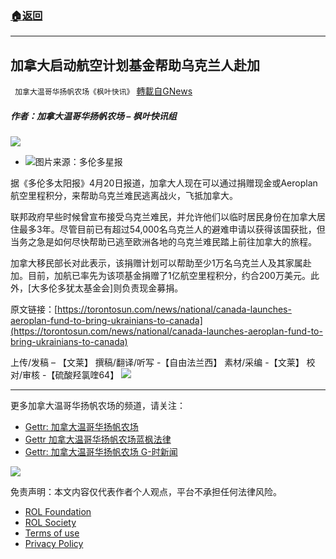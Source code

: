###  [:house:返回](README.md)
---


## 加拿大启动航空计划基金帮助乌克兰人赴加
` 加拿大温哥华扬帆农场《枫叶快讯》` [轉載自GNews](https://gnews.org/zh-hans/2413072/)

##### 作者：加拿大温哥华扬帆农场 – 枫叶快讯组
 ![](https://assets.gnews.org/wp-content/uploads/2022/03/截屏2022-03-22-上午10.53.46-3.png) 
- ![](https://assets.gnews.org/wp-content/uploads/2022/04/16509165371.png)图片来源：多伦多星报

据《多伦多太阳报》4月20日报道，加拿大人现在可以通过捐赠现金或Aeroplan航空里程积分，来帮助乌克兰难民逃离战火，飞抵加拿大。
 
联邦政府早些时候曾宣布接受乌克兰难民，并允许他们以临时居民身份在加拿大居住最多3年。尽管目前已有超过54,000名乌克兰人的避难申请以获得该国获批，但当务之急是如何尽快帮助已逃至欧洲各地的乌克兰难民踏上前往加拿大的旅程。
 
加拿大移民部长对此表示，该捐赠计划可以帮助至少1万名乌克兰人及其家属赴加。目前，加航已率先为该项基金捐赠了1亿航空里程积分，约合200万美元。此外，[大多伦多犹太基金会]则负责现金募捐。
 
原文链接：[https://torontosun.com/news/national/canada-launches-aeroplan-fund-to-bring-ukrainians-to-canada](https://torontosun.com/news/national/canada-launches-aeroplan-fund-to-bring-ukrainians-to-canada)
 
上传/发稿 – 【文莱】
撰稿/翻译/听写 -【自由法兰西】
素材/采编 -【文莱】
校对/审核 -【硫酸羟氯喹64】
 ![](https://assets.gnews.org/wp-content/uploads/2022/03/截屏2022-03-22-上午10.53.46-3.png) 
* * *
 
更多加拿大温哥华扬帆农场的频道，请关注：

- [Gettr: 加拿大温哥华扬帆农场](https://gettr.com/user/torontofarmcn)
- [Gettr 加拿大温哥华扬帆农场蓝枫法律](https://gettr.com/user/lanfengfalv)
- [Gettr: 加拿大温哥华扬帆农场 G-时新闻](https://gettr.com/user/torontofarmnews)

 ![](https://assets.gnews.org/wp-content/uploads/2021/10/Canada_YF_banner_CN.png) 

免责声明：本文内容仅代表作者个人观点，平台不承担任何法律风险。
  
- [ROL Foundation](https://rolfoundation.org/)
- [ROL Society](https://rolsociety.org/)
- [Terms of use](https://gnews.org/terms-of-use-3/)
- [Privacy Policy](https://gnews.org/privacy-policy/)
